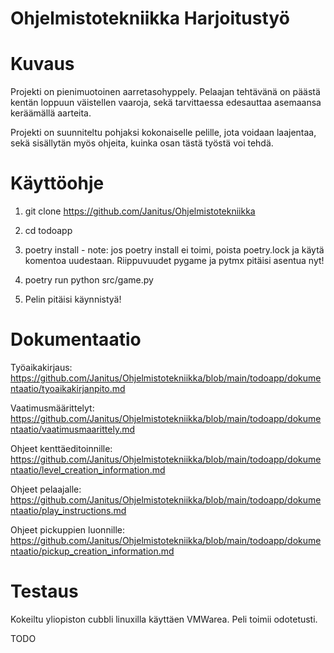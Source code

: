 # Ohjelmistotekniikka Harjoitustyö

# Kuvaus

Projekti on pienimuotoinen aarretasohyppely. Pelaajan tehtävänä on päästä kentän loppuun väistellen vaaroja, sekä tarvittaessa edesauttaa asemaansa keräämällä aarteita.

Projekti on suunniteltu pohjaksi kokonaiselle pelille, jota voidaan laajentaa, sekä sisällytän myös ohjeita, kuinka osan tästä työstä voi tehdä.

# Käyttöohje

1. git clone https://github.com/Janitus/Ohjelmistotekniikka

2. cd todoapp

3. poetry install - note: jos poetry install ei toimi, poista poetry.lock ja käytä komentoa uudestaan. Riippuvuudet pygame ja pytmx pitäisi asentua nyt!

4. poetry run python src/game.py

5. Pelin pitäisi käynnistyä!


# Dokumentaatio

Työaikakirjaus: https://github.com/Janitus/Ohjelmistotekniikka/blob/main/todoapp/dokumentaatio/tyoaikakirjanpito.md

Vaatimusmäärittelyt: https://github.com/Janitus/Ohjelmistotekniikka/blob/main/todoapp/dokumentaatio/vaatimusmaarittely.md

Ohjeet kenttäeditoinnille: https://github.com/Janitus/Ohjelmistotekniikka/blob/main/todoapp/dokumentaatio/level_creation_information.md

Ohjeet pelaajalle: https://github.com/Janitus/Ohjelmistotekniikka/blob/main/todoapp/dokumentaatio/play_instructions.md

Ohjeet pickuppien luonnille: https://github.com/Janitus/Ohjelmistotekniikka/blob/main/todoapp/dokumentaatio/pickup_creation_information.md


# Testaus

Kokeiltu yliopiston cubbli linuxilla käyttäen VMWarea. Peli toimii odotetusti. 

TODO